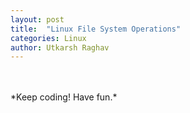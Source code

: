 ```yaml
---
layout: post
title:  "Linux File System Operations"
categories: Linux
author: Utkarsh Raghav
---
```


<br/>
<br/>
*Keep coding! Have fun.*
